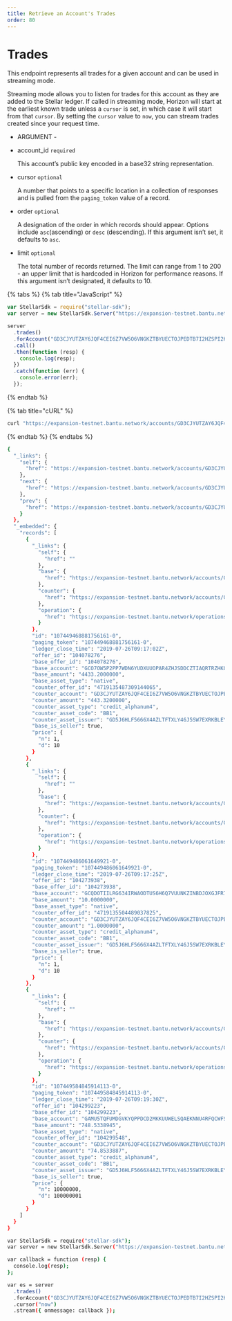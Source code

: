 ```yaml
---
title: Retrieve an Account's Trades
order: 80
---
```


# Trades

This endpoint represents all trades for a given account and can be used in streaming mode.

Streaming mode allows you to listen for trades for this account as they are added to the Stellar ledger. If called in streaming mode, Horizon will start at the earliest known trade unless a `cursor` is set, in which case it will start from that `cursor`. By setting the `cursor` value to `now`, you can stream trades created since your request time.

 - ARGUMENT - 

* account\_id `required`

  This account’s public key encoded in a base32 string representation.

* cursor `optional`

  A number that points to a specific location in a collection of responses and is pulled from the `paging_token` value of a record.

* order `optional`

  A designation of the order in which records should appear. Options include `asc`\(ascending\) or `desc` \(descending\). If this argument isn’t set, it defaults to `asc`.

* limit `optional`

  The total number of records returned. The limit can range from 1 to 200 - an upper limit that is hardcoded in Horizon for performance reasons. If this argument isn’t designated, it defaults to 10.

{% tabs %}
{% tab title="JavaScript" %}
```javascript
var StellarSdk = require("stellar-sdk");
var server = new StellarSdk.Server("https://expansion-testnet.bantu.network");

server
  .trades()
  .forAccount("GD3CJYUTZAY6JQF4CEI6Z7VW5O6VNGKZTBYUECTOJPEDTB7I2HZSPI2K")
  .call()
  .then(function (resp) {
    console.log(resp);
  })
  .catch(function (err) {
    console.error(err);
  });
```
{% endtab %}

{% tab title="cURL" %}
```javascript
curl "https://expansion-testnet.bantu.network/accounts/GD3CJYUTZAY6JQF4CEI6Z7VW5O6VNGKZTBYUECTOJPEDTB7I2HZSPI2K/trades?limit=3"
```
{% endtab %}
{% endtabs %}

```bash
{
  "_links": {
    "self": {
      "href": "https://expansion-testnet.bantu.network/accounts/GD3CJYUTZAY6JQF4CEI6Z7VW5O6VNGKZTBYUECTOJPEDTB7I2HZSPI2K/trades?cursor=\u0026limit=3\u0026order=asc"
    },
    "next": {
      "href": "https://expansion-testnet.bantu.network/accounts/GD3CJYUTZAY6JQF4CEI6Z7VW5O6VNGKZTBYUECTOJPEDTB7I2HZSPI2K/trades?cursor=107449584845914113-0\u0026limit=3\u0026order=asc"
    },
    "prev": {
      "href": "https://expansion-testnet.bantu.network/accounts/GD3CJYUTZAY6JQF4CEI6Z7VW5O6VNGKZTBYUECTOJPEDTB7I2HZSPI2K/trades?cursor=107449468881756161-0\u0026limit=3\u0026order=desc"
    }
  },
  "_embedded": {
    "records": [
      {
        "_links": {
          "self": {
            "href": ""
          },
          "base": {
            "href": "https://expansion-testnet.bantu.network/accounts/GCO7OW5P2PP7WDN6YUDXUUOPAR4ZHJSDDCZTIAQRTRZHKQWV45WUPBWX"
          },
          "counter": {
            "href": "https://expansion-testnet.bantu.network/accounts/GD3CJYUTZAY6JQF4CEI6Z7VW5O6VNGKZTBYUECTOJPEDTB7I2HZSPI2K"
          },
          "operation": {
            "href": "https://expansion-testnet.bantu.network/operations/107449468881756161"
          }
        },
        "id": "107449468881756161-0",
        "paging_token": "107449468881756161-0",
        "ledger_close_time": "2019-07-26T09:17:02Z",
        "offer_id": "104078276",
        "base_offer_id": "104078276",
        "base_account": "GCO7OW5P2PP7WDN6YUDXUUOPAR4ZHJSDDCZTIAQRTRZHKQWV45WUPBWX",
        "base_amount": "4433.2000000",
        "base_asset_type": "native",
        "counter_offer_id": "4719135487309144065",
        "counter_account": "GD3CJYUTZAY6JQF4CEI6Z7VW5O6VNGKZTBYUECTOJPEDTB7I2HZSPI2K",
        "counter_amount": "443.3200000",
        "counter_asset_type": "credit_alphanum4",
        "counter_asset_code": "BB1",
        "counter_asset_issuer": "GD5J6HLF5666X4AZLTFTXLY46J5SW7EXRKBLEYPJP33S33MXZGV6CWFN",
        "base_is_seller": true,
        "price": {
          "n": 1,
          "d": 10
        }
      },
      {
        "_links": {
          "self": {
            "href": ""
          },
          "base": {
            "href": "https://expansion-testnet.bantu.network/accounts/GCQDOTIILRG634IRWAODTUS6H6Q7VUUNKZINBDJOXGJFR7YZ57FGYV7B"
          },
          "counter": {
            "href": "https://expansion-testnet.bantu.network/accounts/GD3CJYUTZAY6JQF4CEI6Z7VW5O6VNGKZTBYUECTOJPEDTB7I2HZSPI2K"
          },
          "operation": {
            "href": "https://expansion-testnet.bantu.network/operations/107449486061649921"
          }
        },
        "id": "107449486061649921-0",
        "paging_token": "107449486061649921-0",
        "ledger_close_time": "2019-07-26T09:17:25Z",
        "offer_id": "104273938",
        "base_offer_id": "104273938",
        "base_account": "GCQDOTIILRG634IRWAODTUS6H6Q7VUUNKZINBDJOXGJFR7YZ57FGYV7B",
        "base_amount": "10.0000000",
        "base_asset_type": "native",
        "counter_offer_id": "4719135504489037825",
        "counter_account": "GD3CJYUTZAY6JQF4CEI6Z7VW5O6VNGKZTBYUECTOJPEDTB7I2HZSPI2K",
        "counter_amount": "1.0000000",
        "counter_asset_type": "credit_alphanum4",
        "counter_asset_code": "BB1",
        "counter_asset_issuer": "GD5J6HLF5666X4AZLTFTXLY46J5SW7EXRKBLEYPJP33S33MXZGV6CWFN",
        "base_is_seller": true,
        "price": {
          "n": 1,
          "d": 10
        }
      },
      {
        "_links": {
          "self": {
            "href": ""
          },
          "base": {
            "href": "https://expansion-testnet.bantu.network/accounts/GAMU5TQFUMDGVKYQPPDCD2MKKUUWELSQAEKNNU4RFQCWFSRBPJA2MAGQ"
          },
          "counter": {
            "href": "https://expansion-testnet.bantu.network/accounts/GD3CJYUTZAY6JQF4CEI6Z7VW5O6VNGKZTBYUECTOJPEDTB7I2HZSPI2K"
          },
          "operation": {
            "href": "https://expansion-testnet.bantu.network/operations/107449584845914113"
          }
        },
        "id": "107449584845914113-0",
        "paging_token": "107449584845914113-0",
        "ledger_close_time": "2019-07-26T09:19:30Z",
        "offer_id": "104299223",
        "base_offer_id": "104299223",
        "base_account": "GAMU5TQFUMDGVKYQPPDCD2MKKUUWELSQAEKNNU4RFQCWFSRBPJA2MAGQ",
        "base_amount": "748.5338945",
        "base_asset_type": "native",
        "counter_offer_id": "104299548",
        "counter_account": "GD3CJYUTZAY6JQF4CEI6Z7VW5O6VNGKZTBYUECTOJPEDTB7I2HZSPI2K",
        "counter_amount": "74.8533887",
        "counter_asset_type": "credit_alphanum4",
        "counter_asset_code": "BB1",
        "counter_asset_issuer": "GD5J6HLF5666X4AZLTFTXLY46J5SW7EXRKBLEYPJP33S33MXZGV6CWFN",
        "base_is_seller": true,
        "price": {
          "n": 10000000,
          "d": 100000001
        }
      }
    ]
  }
}
```

```bash
var StellarSdk = require("stellar-sdk");
var server = new StellarSdk.Server("https://expansion-testnet.bantu.network");

var callback = function (resp) {
  console.log(resp);
};

var es = server
  .trades()
  .forAccount("GD3CJYUTZAY6JQF4CEI6Z7VW5O6VNGKZTBYUECTOJPEDTB7I2HZSPI2K")
  .cursor("now")
  .stream({ onmessage: callback });
```

